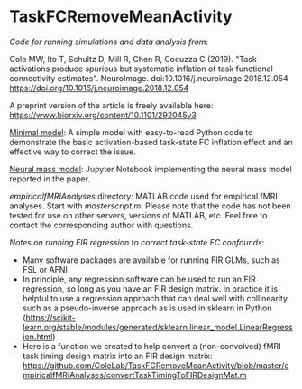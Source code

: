 # TaskFCRemoveMeanActivity

*Code for running simulations and data analysis from*:

Cole MW, Ito T, Schultz D, Mill R, Chen R, Cocuzza C (2019). "Task activations produce spurious but systematic inflation of task functional connectivity estimates". NeuroImage. doi:10.1016/j.neuroimage.2018.12.054
https://doi.org/10.1016/j.neuroimage.2018.12.054

A preprint version of the article is freely available here: https://www.biorxiv.org/content/10.1101/292045v3

[Minimal model](minimalmodel/MinimalModel.ipynb): A simple model with easy-to-read Python code to demonstrate the basic activation-based task-state FC inflation effect and an effective way to correct the issue.

[Neural mass model](neuralmassmodel/NeuralMassModel.ipynb): Jupyter Notebook implementing the neural mass model reported in the paper.

*empiricalfMRIAnalyses* directory: MATLAB code used for empirical fMRI analyses. Start with *masterscript.m*. Please note that the code has not been tested for use on other servers, versions of MATLAB, etc. Feel free to contact the corresponding author with questions.

*Notes on running FIR regression to correct task-state FC confounds*:
* Many software packages are available for running FIR GLMs, such as FSL or AFNI
* In principle, any regression software can be used to run an FIR regression, so long as you have an FIR design matrix. In practice it is helpful to use a regression approach that can deal well with collinearity, such as a pseudo-inverse approach as is used in sklearn in Python (https://scikit-learn.org/stable/modules/generated/sklearn.linear_model.LinearRegression.html)
* Here is a function we created to help convert a (non-convolved) fMRI task timing design matrix into an FIR design matrix: https://github.com/ColeLab/TaskFCRemoveMeanActivity/blob/master/empiricalfMRIAnalyses/convertTaskTimingToFIRDesignMat.m
